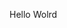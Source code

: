 Hello Wolrd





















































































































































































































































































































































































































































